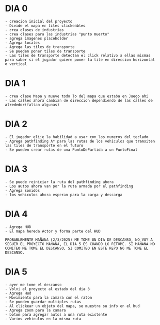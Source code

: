 # DIA 0
    - creacion inicial del proyecto
    - Divide el mapa en tiles clickeables
    - crea clases de industrias
    - crea clases para las industrias "punto muerto"
    - agrega imagenes placeholder
    - Agrega locales
    - Agrega las tiles de transporte
    - Se pueden poner tiles de transporte
    - Las tiles de transporte detectan el click relativo a ellas mismas para saber si el jugador quiere poner la tile en direccion horizontal o vertical

# DIA 1
    - crea clase Mapa y mueve todo lo del mapa que estaba en Juego ahi
    - Las calles ahora cambian de direccion dependiendo de las calles de alrededor(faltan algunas)

# DIA 2
    - El jugador elije la habilidad a usar con los numeros del teclado
    - Agrega pathfinding A* para las rutas de los vehiculos que transiten las tiles de transporte en el futuro
    - Se pueden crear rutas de una PuntoDePartida a un PuntoFinal

# DIA 3
    - Se puede reiniciar la ruta del pathfinding ahora
    - Los autos ahora van por la ruta armada por el pathfinding
    - Agrega sonidos
    - los vehiculos ahora esperan para la carga y descarga


# DIA 4
    - Agrega HUD
    - El mapa hereda Actor y forma parte del HUD

    PROBABLEMENTE MAÑANA (2/3/2025) ME TOME UN DIA DE DESCANSO, NO VOY A SEGUIR EL PROYECTO MAÑANA, EL DIA 5 ES CUANDO LO RETOME. SI MAÑANA NO COMITEO ME TOME EL DESCANSO, SI COMITEO EN ESTE REPO NO ME TOME EL DESCANSO.

# DIA 5
    - ayer me tome el descanso
    - Volvi el proyecto al estado del dia 3
    - Agrega Hud
    - Movimiento para la camara con el raton
    - Se pueden guardar multiples rutas
    - Al clickear un objeto del mapa, se muestra su info en el hud
    - Agrega zoom para la camara
    - boton para agregar autos a una ruta existente
    - Varios vehiculos en la misma ruta